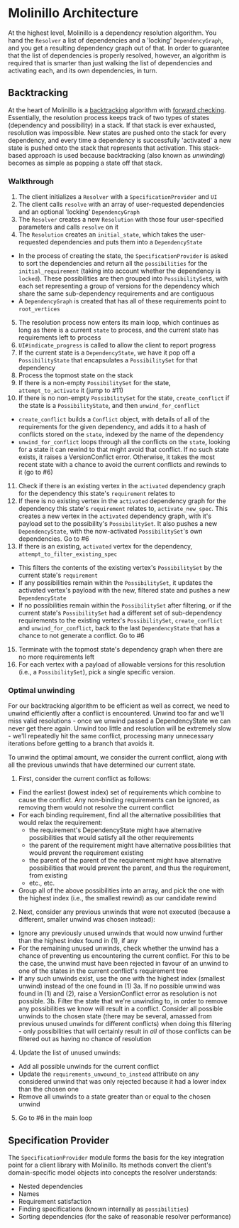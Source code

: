# Molinillo Architecture

At the highest level, Molinillo is a dependency resolution algorithm.
You hand the `Resolver` a list of dependencies and a 'locking' `DependencyGraph`, and you get a resulting dependency graph out of that.
In order to guarantee that the list of dependencies is properly resolved, however, an algorithm is required that is smarter than just walking the list of dependencies and activating each, and its own dependencies, in turn.

## Backtracking

At the heart of Molinillo is a [backtracking](http://en.wikipedia.org/wiki/Backtracking) algorithm with [forward checking](http://en.wikipedia.org/wiki/Look-ahead_(backtracking)).
Essentially, the resolution process keeps track of two types of states (dependency and possibility) in a stack.
If that stack is ever exhausted, resolution was impossible.
New states are pushed onto the stack for every dependency, and every time a dependency is successfully 'activated' a new state is pushed onto the stack that represents that activation.
This stack-based approach is used because backtracking (also known as *unwinding*) becomes as simple as popping a state off that stack.

### Walkthrough

1. The client initializes a `Resolver` with a `SpecificationProvider` and `UI`
2. The client calls `resolve` with an array of user-requested dependencies and an optional 'locking' `DependencyGraph`
3. The `Resolver` creates a new `Resolution` with those four user-specified parameters and calls `resolve` on it
4. The `Resolution` creates an `initial_state`, which takes the user-requested dependencies and puts them into a `DependencyState`
  - In the process of creating the state, the `SpecificationProvider` is asked to sort the dependencies and return all the `possibilities` for the `initial_requirement` (taking into account whether the dependency is `locked`). These possibilities are then grouped into `PossibilitySet`s, with each set representing a group of versions for the dependency which share the same sub-dependency requirements and are contiguous
  - A `DependencyGraph` is created that has all of these requirements point to `root_vertices`
5. The resolution process now enters its main loop, which continues as long as there is a current `state` to process, and the current state has requirements left to process
6. `UI#indicate_progress` is called to allow the client to report progress
7. If the current state is a `DependencyState`, we have it pop off a `PossibilityState` that encapsulates a `PossibilitySet` for that dependency
8. Process the topmost state on the stack
9. If there is a non-empty `PossibilitySet` for the state, `attempt_to_activate` it (jump to #11)
10. If there is no non-empty `PossibilitySet` for the state, `create_conflict` if the state is a `PossibilityState`, and then `unwind_for_conflict`
  - `create_conflict` builds a `Conflict` object, with details of all of the requirements for the given dependency, and adds it to a hash of conflicts stored on the `state`, indexed by the name of the dependency
  - `unwind_for_conflict` loops through all the conflicts on the `state`, looking for a state it can rewind to that might avoid that conflict. If no such state exists, it raises a VersionConflict error. Otherwise, it takes the most recent state with a chance to avoid the current conflicts and rewinds to it (go to #6)
11. Check if there is an existing vertex in the `activated` dependency graph for the dependency this state's `requirement` relates to
12. If there is no existing vertex in the `activated` dependency graph for the dependency this state's `requirement` relates to, `activate_new_spec`. This creates a new vertex in the `activated` dependency graph, with it's payload set to the possibility's `PossibilitySet`. It also pushes a new `DependencyState`, with the now-activated `PossibilitySet`'s own dependencies. Go to #6
13. If there is an existing, `activated` vertex for the dependency, `attempt_to_filter_existing_spec`
  - This filters the contents of the existing vertex's `PossibilitySet` by the current state's `requirement`
  - If any possibilities remain within the `PossibilitySet`, it updates the activated vertex's payload with the new, filtered state and pushes a new `DependencyState`
  - If no possibilities remain within the `PossibilitySet` after filtering, or if the current state's `PossibilitySet` had a different set of sub-dependency requirements to the existing vertex's `PossibilitySet`, `create_conflict` and `unwind_for_conflict`, back to the last `DependencyState` that has a chance to not generate a conflict. Go to #6
15. Terminate with the topmost state's dependency graph when there are no more requirements left
16. For each vertex with a payload of allowable versions for this resolution (i.e., a `PossibilitySet`), pick a single specific version.

### Optimal unwinding

For our backtracking algorithm to be efficient as well as correct, we need to
unwind efficiently after a conflict is encountered. Unwind too far and we'll
miss valid resolutions - once we unwind passed a DependencyState we can never
get there again. Unwind too little and resolution will be extremely slow - we'll
repeatedly hit the same conflict, processing many unnecessary iterations before
getting to a branch that avoids it.

To unwind the optimal amount, we consider the current conflict, along with all
the previous unwinds that have determined our current state.

1. First, consider the current conflict as follows:
  - Find the earliest (lowest index) set of requirements which combine to cause
  the conflict. Any non-binding requirements can be ignored, as removing them
  would not resolve the current conflict
  - For each binding requirement, find all the alternative possibilities that
  would relax the requirement:
    - the requirement's DependencyState might have alternative possibilities
    that would satisfy all the other requirements
    - the parent of the requirement might have alternative possibilities that
    would prevent the requirement existing
    - the parent of the parent of the requirement might have alternative
    possibilities that would prevent the parent, and thus the requirement,
    from existing
    - etc., etc.
  - Group all of the above possibilities into an array, and pick the one with
  the highest index (i.e., the smallest rewind) as our candidate rewind
2. Next, consider any previous unwinds that were not executed (because a
different, smaller unwind was chosen instead):
  - Ignore any previously unused unwinds that would now unwind further than the
  highest index found in (1), if any
  - For the remaining unused unwinds, check whether the unwind has a chance of
  preventing us encountering the current conflict. For this to be the case, the
  unwind must have been rejected in favour of an unwind to one of the states in
  the current conflict's requirement tree
  - If any such unwinds exist, use the one with the highest index (smallest
  unwind) instead of the one found in (1)
3a. If no possible unwind was found in (1) and (2), raise a VersionConflict
error as resolution is not possible.
3b. Filter the state that we're unwinding to, in order to remove any
possibilities we know will result in a conflict. Consider all possible unwinds
to the chosen state (there may be several, amassed from previous unused
unwinds for different conflicts) when doing this filtering - only
possibilities that will certainly result in *all* of those conflicts can be
filtered out as having no chance of resolution
4. Update the list of unused unwinds:
  - Add all possible unwinds for the current conflict
  - Update the `requirements_unwound_to_instead` attribute on any considered
  unwind that was only rejected because it had a lower index than the chosen one
  - Remove all unwinds to a state greater than or equal to the chosen unwind
5. Go to #6 in the main loop

## Specification Provider

The `SpecificationProvider` module forms the basis for the key integration point for a client library with Molinillo.
Its methods convert the client's domain-specific model objects into concepts the resolver understands:

- Nested dependencies
- Names
- Requirement satisfaction
- Finding specifications (known internally as `possibilities`)
- Sorting dependencies (for the sake of reasonable resolver performance)

